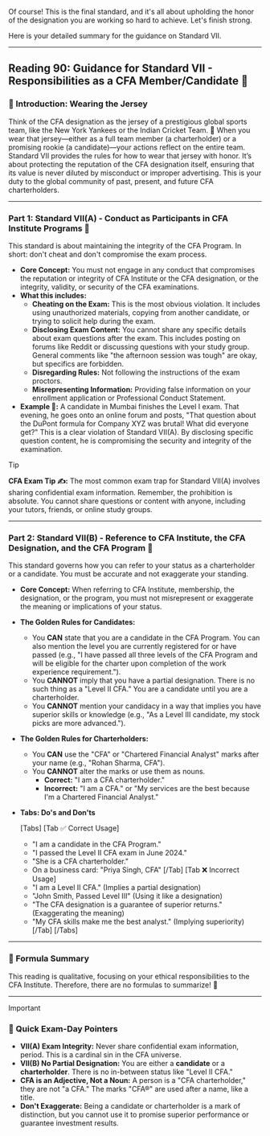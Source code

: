 Of course! This is the final standard, and it's all about upholding the honor of the designation you are working so hard to achieve. Let's finish strong.

Here is your detailed summary for the guidance on Standard VII.

---

## Reading 90: Guidance for Standard VII - Responsibilities as a CFA Member/Candidate 🚀

### **🎯 Introduction: Wearing the Jersey**

Think of the CFA designation as the jersey of a prestigious global sports team, like the New York Yankees or the Indian Cricket Team. 🏏 When you wear that jersey—either as a full team member (a charterholder) or a promising rookie (a candidate)—your actions reflect on the entire team. Standard VII provides the rules for how to wear that jersey with honor. It’s about protecting the reputation of the CFA designation itself, ensuring that its value is never diluted by misconduct or improper advertising. This is your duty to the global community of past, present, and future CFA charterholders.

---

### **Part 1: Standard VII(A) - Conduct as Participants in CFA Institute Programs 🤔**

This standard is about maintaining the integrity of the CFA Program. In short: don't cheat and don't compromise the exam process.

* **Core Concept:** You must not engage in any conduct that compromises the reputation or integrity of CFA Institute or the CFA designation, or the integrity, validity, or security of the CFA examinations.
* **What this includes:**
    * **Cheating on the Exam:** This is the most obvious violation. It includes using unauthorized materials, copying from another candidate, or trying to solicit help during the exam.
    * **Disclosing Exam Content:** You cannot share any specific details about exam questions after the exam. This includes posting on forums like Reddit or discussing questions with your study group. General comments like "the afternoon session was tough" are okay, but specifics are forbidden.
    * **Disregarding Rules:** Not following the instructions of the exam proctors.
    * **Misrepresenting Information:** Providing false information on your enrollment application or Professional Conduct Statement.
* **Example 🧮:** A candidate in Mumbai finishes the Level I exam. That evening, he goes onto an online forum and posts, "That question about the DuPont formula for Company XYZ was brutal! What did everyone get?" This is a clear violation of Standard VII(A). By disclosing specific question content, he is compromising the security and integrity of the examination.

> [!TIP]
> **CFA Exam Tip ✍️:** The most common exam trap for Standard VII(A) involves sharing confidential exam information. Remember, the prohibition is absolute. You cannot share questions or content with anyone, including your tutors, friends, or online study groups.

---

### **Part 2: Standard VII(B) - Reference to CFA Institute, the CFA Designation, and the CFA Program 🏅**

This standard governs how you can refer to your status as a charterholder or a candidate. You must be accurate and not exaggerate your standing.

* **Core Concept:** When referring to CFA Institute, membership, the designation, or the program, you must not misrepresent or exaggerate the meaning or implications of your status.
* **The Golden Rules for Candidates:**
    * You **CAN** state that you are a candidate in the CFA Program. You can also mention the level you are currently registered for or have passed (e.g., "I have passed all three levels of the CFA Program and will be eligible for the charter upon completion of the work experience requirement.").
    * You **CANNOT** imply that you have a partial designation. There is no such thing as a "Level II CFA." You are a candidate until you are a charterholder.
    * You **CANNOT** mention your candidacy in a way that implies you have superior skills or knowledge (e.g., "As a Level III candidate, my stock picks are more advanced.").
* **The Golden Rules for Charterholders:**
    * You **CAN** use the "CFA" or "Chartered Financial Analyst" marks after your name (e.g., "Rohan Sharma, CFA").
    * You **CANNOT** alter the marks or use them as nouns.
        * **Correct:** "I am a CFA charterholder."
        * **Incorrect:** "I am a CFA." or "My services are the best because I'm a Chartered Financial Analyst."
* **Tabs: Do's and Don'ts**

    [Tabs]
    [Tab ✅ Correct Usage]
    * "I am a candidate in the CFA Program."
    * "I passed the Level II CFA exam in June 2024."
    * "She is a CFA charterholder."
    * On a business card: "Priya Singh, CFA"
    [/Tab]
    [Tab ❌ Incorrect Usage]
    * "I am a Level II CFA." (Implies a partial designation)
    * "John Smith, Passed Level III" (Using it like a designation)
    * "The CFA designation is a guarantee of superior returns." (Exaggerating the meaning)
    * "My CFA skills make me the best analyst." (Implying superiority)
    [/Tab]
    [/Tabs]

---

### **🧪 Formula Summary**

This reading is qualitative, focusing on your ethical responsibilities to the CFA Institute. Therefore, there are no formulas to summarize! 🎉

---

> [!IMPORTANT]
> ### 🎯 Quick Exam-Day Pointers
> * **VII(A) Exam Integrity:** Never share confidential exam information, period. This is a cardinal sin in the CFA universe.
> * **VII(B) No Partial Designation:** You are either a **candidate** or a **charterholder**. There is no in-between status like "Level II CFA."
> * **CFA is an Adjective, Not a Noun:** A person is a "CFA charterholder," they are not "a CFA." The marks "CFA®" are used after a name, like a title.
> * **Don't Exaggerate:** Being a candidate or charterholder is a mark of distinction, but you cannot use it to promise superior performance or guarantee investment results.